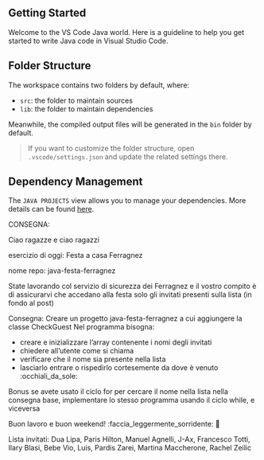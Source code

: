 ## Getting Started

Welcome to the VS Code Java world. Here is a guideline to help you get started to write Java code in Visual Studio Code.

## Folder Structure

The workspace contains two folders by default, where:

- `src`: the folder to maintain sources
- `lib`: the folder to maintain dependencies

Meanwhile, the compiled output files will be generated in the `bin` folder by default.

> If you want to customize the folder structure, open `.vscode/settings.json` and update the related settings there.

## Dependency Management

The `JAVA PROJECTS` view allows you to manage your dependencies. More details can be found [here](https://github.com/microsoft/vscode-java-dependency#manage-dependencies).


CONSEGNA:

Ciao ragazze e ciao ragazzi

esercizio di oggi: Festa a casa Ferragnez

nome repo: java-festa-ferragnez

State lavorando col servizio di sicurezza dei Ferragnez e il vostro compito è di assicurarvi che accedano alla festa solo gli invitati presenti sulla lista (in fondo al post)

Consegna:
Creare un progetto java-festa-ferragnez a cui aggiungere la classe CheckGuest
Nel programma bisogna:
- creare e inizializzare l’array contenente i nomi degli invitati
- chiedere all’utente come si chiama
- verificare che il nome sia presente nella lista
- lasciarlo entrare o rispedirlo cortesemente da dove è venuto :occhiali_da_sole:

Bonus
se avete usato il ciclo for per cercare il nome nella lista nella consegna base, implementare lo stesso programma usando il ciclo while, e viceversa

Buon lavoro e buon weekend! :faccia_leggermente_sorridente: :tada:

Lista invitati:
Dua Lipa, Paris Hilton, Manuel Agnelli, J-Ax, Francesco Totti, Ilary Blasi, Bebe Vio, Luis, Pardis Zarei, Martina Maccherone, Rachel Zeilic
